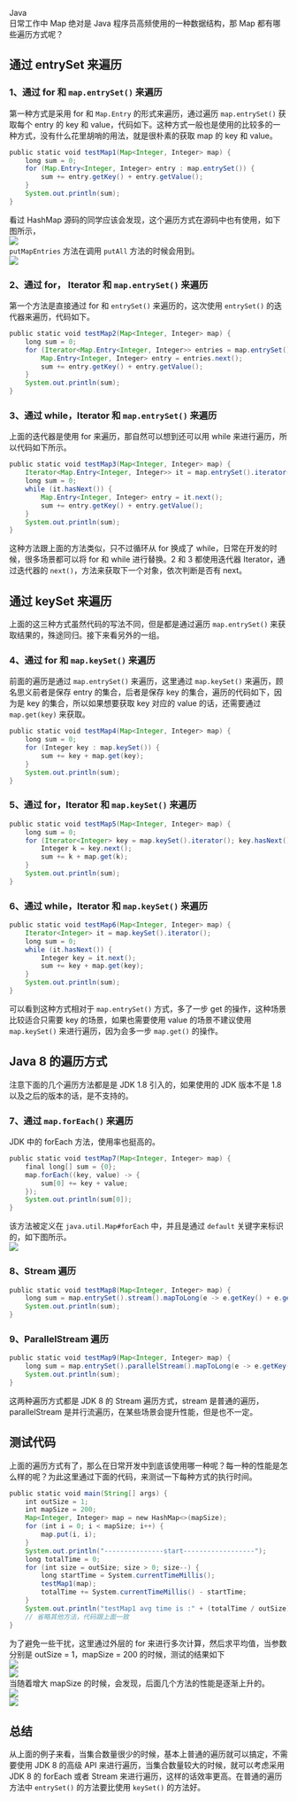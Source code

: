 Java<br />日常工作中 Map 绝对是 Java 程序员高频使用的一种数据结构，那 Map 都有哪些遍历方式呢？
<a name="Pw9U0"></a>
## 通过 entrySet 来遍历
<a name="TR8uN"></a>
### 1、通过 for 和 `map.entrySet()` 来遍历
第一种方式是采用 for 和 `Map.Entry` 的形式来遍历，通过遍历 `map.entrySet()` 获取每个 entry 的 key 和 value，代码如下。这种方式一般也是使用的比较多的一种方式，没有什么花里胡哨的用法，就是很朴素的获取 map 的 key 和 value。
```java
public static void testMap1(Map<Integer, Integer> map) {
    long sum = 0;
    for (Map.Entry<Integer, Integer> entry : map.entrySet()) {
        sum += entry.getKey() + entry.getValue();
    }
    System.out.println(sum);
}
```
看过 HashMap 源码的同学应该会发现，这个遍历方式在源码中也有使用，如下图所示，<br />![](https://cdn.nlark.com/yuque/0/2022/jpeg/396745/1668385966077-3acddecb-c562-4420-aa0b-a93c21661e34.jpeg#averageHue=%2338322a&clientId=u6207b743-0093-4&from=paste&id=u718e7e7a&originHeight=793&originWidth=1080&originalType=url&ratio=1&rotation=0&showTitle=false&status=done&style=none&taskId=u66abc24b-ed59-4557-ba6c-7a69023f080&title=)<br />`putMapEntries` 方法在调用 `putAll` 方法的时候会用到。<br />![](https://cdn.nlark.com/yuque/0/2022/jpeg/396745/1668385966056-7aed5aea-3423-4db5-b03e-ee0799423dca.jpeg#averageHue=%23646261&clientId=u6207b743-0093-4&from=paste&id=u7860464e&originHeight=250&originWidth=1080&originalType=url&ratio=1&rotation=0&showTitle=false&status=done&style=none&taskId=ue3651640-a336-4b37-821d-54024d74b68&title=)
<a name="bi84w"></a>
### 2、通过 for， Iterator 和 `map.entrySet()` 来遍历
第一个方法是直接通过 for 和 `entrySet()` 来遍历的，这次使用 `entrySet()` 的迭代器来遍历，代码如下。
```java
public static void testMap2(Map<Integer, Integer> map) {
    long sum = 0;
    for (Iterator<Map.Entry<Integer, Integer>> entries = map.entrySet().iterator(); entries.hasNext(); ) {
        Map.Entry<Integer, Integer> entry = entries.next();
        sum += entry.getKey() + entry.getValue();
    }
    System.out.println(sum);
}
```
<a name="JgGOK"></a>
### 3、通过 while，Iterator  和 `map.entrySet()` 来遍历
上面的迭代器是使用 for 来遍历，那自然可以想到还可以用 while 来进行遍历，所以代码如下所示。
```java
public static void testMap3(Map<Integer, Integer> map) {
    Iterator<Map.Entry<Integer, Integer>> it = map.entrySet().iterator();
    long sum = 0;
    while (it.hasNext()) {
        Map.Entry<Integer, Integer> entry = it.next();
        sum += entry.getKey() + entry.getValue();
    }
    System.out.println(sum);
}
```
这种方法跟上面的方法类似，只不过循环从 for 换成了 while，日常在开发的时候，很多场景都可以将 for 和 while 进行替换。2 和 3 都使用迭代器 Iterator，通过迭代器的 `next()`，方法来获取下一个对象，依次判断是否有 next。
<a name="INyVh"></a>
## 通过 keySet 来遍历
上面的这三种方式虽然代码的写法不同，但是都是通过遍历 `map.entrySet()` 来获取结果的，殊途同归。接下来看另外的一组。
<a name="ULSnI"></a>
### 4、通过 for 和 `map.keySet()` 来遍历
前面的遍历是通过 `map.entrySet()` 来遍历，这里通过 `map.keySet()` 来遍历，顾名思义前者是保存 entry 的集合，后者是保存 key 的集合，遍历的代码如下，因为是 key 的集合，所以如果想要获取 key 对应的 value 的话，还需要通过 `map.get(key)` 来获取。
```java
public static void testMap4(Map<Integer, Integer> map) {
    long sum = 0;
    for (Integer key : map.keySet()) {
        sum += key + map.get(key);
    }
    System.out.println(sum);
}
```
<a name="XSFRq"></a>
### 5、通过 for，Iterator 和 `map.keySet()` 来遍历
```java
public static void testMap5(Map<Integer, Integer> map) {
    long sum = 0;
    for (Iterator<Integer> key = map.keySet().iterator(); key.hasNext(); ) {
        Integer k = key.next();
        sum += k + map.get(k);
    }
    System.out.println(sum);
}
```
<a name="NdnO5"></a>
### 6、通过 while，Iterator 和 `map.keySet()` 来遍历
```java
public static void testMap6(Map<Integer, Integer> map) {
    Iterator<Integer> it = map.keySet().iterator();
    long sum = 0;
    while (it.hasNext()) {
        Integer key = it.next();
        sum += key + map.get(key);
    }
    System.out.println(sum);
}
```
可以看到这种方式相对于 `map.entrySet()` 方式，多了一步 get 的操作，这种场景比较适合只需要 key 的场景，如果也需要使用 value 的场景不建议使用 `map.keySet()` 来进行遍历，因为会多一步 `map.get()` 的操作。
<a name="AdqYm"></a>
## Java 8 的遍历方式
注意下面的几个遍历方法都是是 JDK 1.8 引入的，如果使用的 JDK 版本不是 1.8 以及之后的版本的话，是不支持的。
<a name="SzYGe"></a>
### 7、通过 `map.forEach()` 来遍历
JDK 中的 forEach 方法，使用率也挺高的。
```java
public static void testMap7(Map<Integer, Integer> map) {
    final long[] sum = {0};
    map.forEach((key, value) -> {
        sum[0] += key + value;
    });
    System.out.println(sum[0]);
}
```
该方法被定义在 `java.util.Map#forEach` 中，并且是通过 `default` 关键字来标识的，如下图所示。<br />![](https://cdn.nlark.com/yuque/0/2022/jpeg/396745/1668385966086-20ee9ca7-15ab-4751-9712-6f7a12515917.jpeg#averageHue=%23312f26&clientId=u6207b743-0093-4&from=paste&id=u2538f5f3&originHeight=997&originWidth=1080&originalType=url&ratio=1&rotation=0&showTitle=false&status=done&style=none&taskId=u0851eb4f-f8c2-4b0f-9ac4-cdb34a7f1a9&title=)
<a name="WFQhN"></a>
### 8、Stream 遍历
```java
public static void testMap8(Map<Integer, Integer> map) {
    long sum = map.entrySet().stream().mapToLong(e -> e.getKey() + e.getValue()).sum();
    System.out.println(sum);
}
```
<a name="pz7IO"></a>
### 9、ParallelStream 遍历
```java
public static void testMap9(Map<Integer, Integer> map) {
    long sum = map.entrySet().parallelStream().mapToLong(e -> e.getKey() + e.getValue()).sum();
    System.out.println(sum);
}
```
这两种遍历方式都是 JDK 8 的 Stream 遍历方式，stream 是普通的遍历，parallelStream 是并行流遍历，在某些场景会提升性能，但是也不一定。
<a name="wjqp8"></a>
## 测试代码
上面的遍历方式有了，那么在日常开发中到底该使用哪一种呢？每一种的性能是怎么样的呢？为此这里通过下面的代码，来测试一下每种方式的执行时间。
```java
public static void main(String[] args) {
    int outSize = 1;
    int mapSize = 200;
    Map<Integer, Integer> map = new HashMap<>(mapSize);
    for (int i = 0; i < mapSize; i++) {
        map.put(i, i);
    }
    System.out.println("---------------start------------------");
    long totalTime = 0;
    for (int size = outSize; size > 0; size--) {
        long startTime = System.currentTimeMillis();
        testMap1(map);
        totalTime += System.currentTimeMillis() - startTime;
    }
    System.out.println("testMap1 avg time is :" + (totalTime / outSize));
    // 省略其他方法，代码跟上面一致
}
```
为了避免一些干扰，这里通过外层的 for 来进行多次计算，然后求平均值，当参数分别是 outSize = 1，mapSize = 200 的时候，测试的结果如下<br />![](https://cdn.nlark.com/yuque/0/2022/jpeg/396745/1668385966109-3b7b3916-4177-4fcf-9e09-7bcf31d5d7da.jpeg#averageHue=%23403f3f&clientId=u6207b743-0093-4&from=paste&id=u96b3e7e5&originHeight=524&originWidth=1080&originalType=url&ratio=1&rotation=0&showTitle=false&status=done&style=none&taskId=uf4ae6eb2-c6b1-4ac3-8e9e-213088f9639&title=)<br />![](https://cdn.nlark.com/yuque/0/2022/jpeg/396745/1668385965989-56e30511-2f24-4611-b3fa-e050a3e71391.jpeg#averageHue=%23444343&clientId=u6207b743-0093-4&from=paste&id=ub3eb73b1&originHeight=725&originWidth=1080&originalType=url&ratio=1&rotation=0&showTitle=false&status=done&style=none&taskId=u011fe7e8-4df0-41c4-9cc3-2c94be86b80&title=)<br />当随着增大 mapSize 的时候，会发现，后面几个方法的性能是逐渐上升的。<br />![](https://cdn.nlark.com/yuque/0/2022/jpeg/396745/1668385966916-f7e62f28-790b-46ba-9726-260192bcbc9f.jpeg#averageHue=%23434342&clientId=u6207b743-0093-4&from=paste&id=uec0d2032&originHeight=750&originWidth=1080&originalType=url&ratio=1&rotation=0&showTitle=false&status=done&style=none&taskId=ua5f61cbd-6dd1-40ff-9bda-33895c813eb&title=)<br />![](https://cdn.nlark.com/yuque/0/2022/jpeg/396745/1668385967011-49a8782a-ccc4-4315-bd87-c5359f97d559.jpeg#averageHue=%233a2e21&clientId=u6207b743-0093-4&from=paste&id=u7eec4be7&originHeight=861&originWidth=1080&originalType=url&ratio=1&rotation=0&showTitle=false&status=done&style=none&taskId=ub4ea190b-5b34-4068-a078-b524ce05c7b&title=)
<a name="YQcFE"></a>
## 总结
从上面的例子来看，当集合数量很少的时候，基本上普通的遍历就可以搞定，不需要使用 JDK 8 的高级 API 来进行遍历，当集合数量较大的时候，就可以考虑采用 JDK 8 的 forEach 或者 Stream 来进行遍历，这样的话效率更高。在普通的遍历方法中 `entrySet()` 的方法要比使用 `keySet()` 的方法好。
